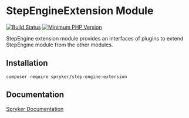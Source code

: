 # StepEngineExtension Module
[![Build Status](https://travis-ci.org/spryker/step-engine-extension.svg)](https://travis-ci.org/spryker/step-engine-extension)
[![Minimum PHP Version](https://img.shields.io/badge/php-%3E%3D%207.2-8892BF.svg)](https://php.net/)

StepEngine extension module provides an interfaces of plugins to extend StepEngine module from the other modules.

## Installation

```
composer require spryker/step-engine-extension
```

## Documentation

[Spryker Documentation](https://academy.spryker.com/developing_with_spryker/module_guide/modules.html)
